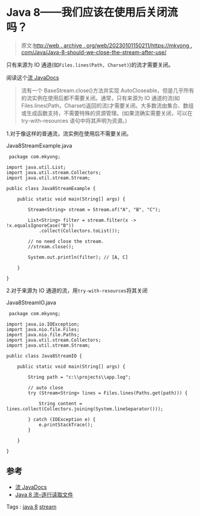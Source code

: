 # Java 8——我们应该在使用后关闭流吗？

> 原文:[http://web . archive . org/web/20230101150211/https://mkyong . com/Java/Java-8-should-we-close-the-stream-after-use/](http://web.archive.org/web/20230101150211/https://mkyong.com/java/java-8-should-we-close-the-stream-after-use/)

只有来源为 IO 通道(如`Files.lines(Path, Charset)`)的流才需要关闭。

阅读这个[流 JavaDocs](http://web.archive.org/web/20210814151230/https://docs.oracle.com/javase/8/docs/api/java/util/stream/Stream.html)

> 流有一个 BaseStream.close()方法并实现 AutoCloseable，但是几乎所有的流实例在使用后都不需要关闭。通常，只有来源为 IO 通道的流(如 Files.lines(Path，Charset)返回的流)才需要关闭。大多数流由集合、数组或生成函数支持，不需要特殊的资源管理。(如果流确实需要关闭，可以在 try-with-resources 语句中将其声明为资源。)

1.对于像这样的普通流，流实例在使用后不需要关闭。

Java8StreamExample.java

```
 package com.mkyong;

import java.util.List;
import java.util.stream.Collectors;
import java.util.stream.Stream;

public class Java8StreamExample {

    public static void main(String[] args) {

        Stream<String> stream = Stream.of("A", "B", "C");

        List<String> filter = stream.filter(x -> !x.equalsIgnoreCase("B"))
			.collect(Collectors.toList());

        // no need close the stream.
        //stream.close();

        System.out.println(filter); // [A, C]

    }

} 
```

2.对于来源为 IO 通道的流，用`try-with-resources`将其关闭

Java8StreamIO.java

```
 package com.mkyong;

import java.io.IOException;
import java.nio.file.Files;
import java.nio.file.Paths;
import java.util.stream.Collectors;
import java.util.stream.Stream;

public class Java8StreamIO {

    public static void main(String[] args) {

        String path = "c:\\projects\\app.log";

		// auto close
        try (Stream<String> lines = Files.lines(Paths.get(path))) {

            String content = lines.collect(Collectors.joining(System.lineSeparator()));

        } catch (IOException e) {
            e.printStackTrace();
        }

    }

} 
```

## 参考

*   [流 JavaDocs](http://web.archive.org/web/20210814151230/https://docs.oracle.com/javase/8/docs/api/java/util/stream/Stream.html)
*   [Java 8 流–逐行读取文件](http://web.archive.org/web/20210814151230/https://www.mkyong.com/java8/java-8-stream-read-a-file-line-by-line/)

Tags : [java 8](http://web.archive.org/web/20210814151230/https://mkyong.com/tag/java-8/) [stream](http://web.archive.org/web/20210814151230/https://mkyong.com/tag/stream/)<input type="hidden" id="mkyong-current-postId" value="15092">